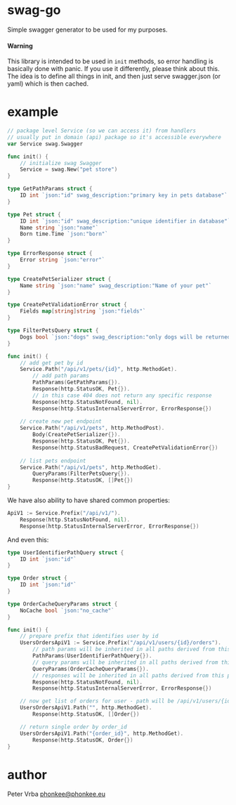 # swag-go

Simple swagger generator to be used for my purposes.

####  Warning
This library is intended to be used in `init` methods, so error handling is basically done with panic.
If you use it differently, please think about this.
The idea is to define all things in init, and then just serve swagger.json (or yaml) which is then cached.

# example

```go
// package level Service (so we can access it) from handlers
// usually put in domain (api) package so it's accessible everywhere
var Service swag.Swagger

func init() {
	// initialize swag Swagger
	Service = swag.New("pet store")
}

type GetPathParams struct {
	ID int `json:"id" swag_description:"primary key in pets database"`
}

type Pet struct {
	ID int `json:"id" swag_description:"unique identifier in database"`
	Name string `json:"name"`
	Born time.Time `json:"born"`
}

type ErrorResponse struct {
	Error string `json:"error"`
}

type CreatePetSerializer struct {
	Name string `json:"name" swag_description:"Name of your pet"`
}

type CreatePetValidationError struct {
	Fields map[string]string `json:"fields"`
}

type FilterPetsQuery struct {
	Dogs bool `json:"dogs" swag_description:"only dogs will be returned"`
}

func init() {
	// add get pet by id
    Service.Path("/api/v1/pets/{id}", http.MethodGet).
        // add path params
        PathParams(GetPathParams{}).
        Response(http.StatusOK, Pet{}).
        // in this case 404 does not return any specific response
		Response(http.StatusNotFound, nil).
        Response(http.StatusInternalServerError, ErrorResponse{})
    
    // create new pet endpoint
    Service.Path("/api/v1/pets", http.MethodPost).
        Body(CreatePetSerializer{}).
        Response(http.StatusOK, Pet{}).
        Response(http.StatusBadRequest, CreatePetValidationError{})
    
    // list pets endpoint
    Service.Path("/api/v1/pets", http.MethodGet).
        QueryParams(FilterPetsQuery{}).
        Response(http.StatusOK, []Pet{})
}
```

We have also ability to have shared common properties:

```go
ApiV1 := Service.Prefix("/api/v1/").
	Response(http.StatusNotFound, nil).
	Response(http.StatusInternalServerError, ErrorResponse{})
```

And even this:

```go
type UserIdentifierPathQuery struct {
	ID int `json:"id"`
}

type Order struct {
	ID int `json:"id"`
}

type OrderCacheQueryParams struct {
	NoCache bool `json:"no_cache"`
}

func init() {
    // prepare prefix that identifies user by id
	UsersOrdersApiV1 := Service.Prefix("/api/v1/users/{id}/orders").
		// path params will be inherited in all paths derived from this prefix
		PathParams(UserIdentifierPathQuery{}).
		// query params will be inherited in all paths derived from this prefix 
		QueryParams(OrderCacheQueryParams{}).
        // responses will be inherited in all paths derived from this prefix
		Response(http.StatusNotFound, nil).
        Response(http.StatusInternalServerError, ErrorResponse{})

	// now get list of orders for user - path will be /api/v1/users/{id}/orders
    UsersOrdersApiV1.Path("", http.MethodGet).
		Response(http.StatusOK, []Order{})

	// return single order by order_id
    UsersOrdersApiV1.Path("{order_id}", http.MethodGet).
		Response(http.StatusOK, Order{})
}

```


# author

Peter Vrba <phonkee@phonkee.eu>
